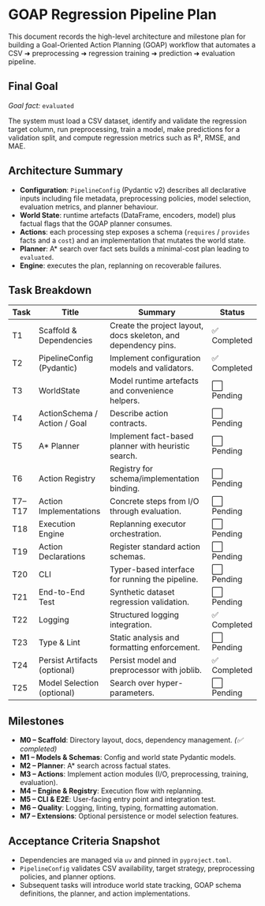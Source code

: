 # GOAP Regression Pipeline Plan

This document records the high-level architecture and milestone plan for building a Goal-Oriented Action Planning (GOAP)
workflow that automates a CSV ➜ preprocessing ➜ regression training ➜ prediction ➜ evaluation pipeline.

## Final Goal

*Goal fact:* `evaluated`

The system must load a CSV dataset, identify and validate the regression target column, run preprocessing, train a model, make
predictions for a validation split, and compute regression metrics such as R², RMSE, and MAE.

## Architecture Summary

- **Configuration**: `PipelineConfig` (Pydantic v2) describes all declarative inputs including file metadata, preprocessing
  policies, model selection, evaluation metrics, and planner behaviour.
- **World State**: runtime artefacts (DataFrame, encoders, model) plus factual flags that the GOAP planner consumes.
- **Actions**: each processing step exposes a schema (`requires` / `provides` facts and a `cost`) and an implementation that
  mutates the world state.
- **Planner**: A* search over fact sets builds a minimal-cost plan leading to `evaluated`.
- **Engine**: executes the plan, replanning on recoverable failures.

## Task Breakdown

| Task | Title | Summary | Status |
| --- | --- | --- | --- |
| T1 | Scaffold & Dependencies | Create the project layout, docs skeleton, and dependency pins. | ✅ Completed |
| T2 | PipelineConfig (Pydantic) | Implement configuration models and validators. | ✅ Completed |
| T3 | WorldState | Model runtime artefacts and convenience helpers. | ⬜ Pending |
| T4 | ActionSchema / Action / Goal | Describe action contracts. | ⬜ Pending |
| T5 | A* Planner | Implement fact-based planner with heuristic search. | ⬜ Pending |
| T6 | Action Registry | Registry for schema/implementation binding. | ⬜ Pending |
| T7–T17 | Action Implementations | Concrete steps from I/O through evaluation. | ⬜ Pending |
| T18 | Execution Engine | Replanning executor orchestration. | ⬜ Pending |
| T19 | Action Declarations | Register standard action schemas. | ⬜ Pending |
| T20 | CLI | Typer-based interface for running the pipeline. | ⬜ Pending |
| T21 | End-to-End Test | Synthetic dataset regression validation. | ⬜ Pending |
| T22 | Logging | Structured logging integration. | ✅ Completed |
| T23 | Type & Lint | Static analysis and formatting enforcement. | ⬜ Pending |
| T24 | Persist Artifacts (optional) | Persist model and preprocessor with joblib. | ✅ Completed |
| T25 | Model Selection (optional) | Search over hyper-parameters. | ⬜ Pending |

## Milestones

- **M0 – Scaffold**: Directory layout, docs, dependency management. *(✅ completed)*
- **M1 – Models & Schemas**: Config and world state Pydantic models.
- **M2 – Planner**: A* search across factual states.
- **M3 – Actions**: Implement action modules (I/O, preprocessing, training, evaluation).
- **M4 – Engine & Registry**: Execution flow with replanning.
- **M5 – CLI & E2E**: User-facing entry point and integration test.
- **M6 – Quality**: Logging, linting, typing, formatting automation.
- **M7 – Extensions**: Optional persistence or model selection features.

## Acceptance Criteria Snapshot

- Dependencies are managed via `uv` and pinned in `pyproject.toml`.
- `PipelineConfig` validates CSV availability, target strategy, preprocessing policies, and planner options.
- Subsequent tasks will introduce world state tracking, GOAP schema definitions, the planner, and action implementations.

